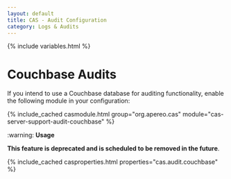 ```yaml
---
layout: default
title: CAS - Audit Configuration
category: Logs & Audits
---
```

{% include variables.html %}

# Couchbase Audits

If you intend to use a Couchbase database for auditing functionality, enable the following module in your configuration:

{% include_cached casmodule.html group="org.apereo.cas" module="cas-server-support-audit-couchbase" %}

<div class="alert alert-warning">:warning: <strong>Usage</strong>
<p><strong>This feature is deprecated and is scheduled to be removed in the future</strong>.</p>
</div>

{% include_cached casproperties.html properties="cas.audit.couchbase" %}
